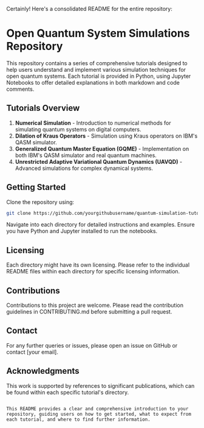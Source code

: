 Certainly! Here's a consolidated README for the entire repository:

# Open Quantum System Simulations Repository

This repository contains a series of comprehensive tutorials designed to help users understand and implement various simulation techniques for open quantum systems. Each tutorial is provided in Python, using Jupyter Notebooks to offer detailed explanations in both markdown and code comments.

## Tutorials Overview

1. **Numerical Simulation** - Introduction to numerical methods for simulating quantum systems on digital computers.
2. **Dilation of Kraus Operators** - Simulation using Kraus operators on IBM's QASM simulator.
3. **Generalized Quantum Master Equation (GQME)** - Implementation on both IBM's QASM simulator and real quantum machines.
4. **Unrestricted Adaptive Variational Quantum Dynamics (UAVQD)** - Advanced simulations for complex dynamical systems.

## Getting Started

Clone the repository using:
```bash
git clone https://github.com/yourgithubusername/quantum-simulation-tutorials.git
```

Navigate into each directory for detailed instructions and examples. Ensure you have Python and Jupyter installed to run the notebooks.

## Licensing

Each directory might have its own licensing. Please refer to the individual README files within each directory for specific licensing information.

## Contributions

Contributions to this project are welcome. Please read the contribution guidelines in CONTRIBUTING.md before submitting a pull request.

## Contact

For any further queries or issues, please open an issue on GitHub or contact [your email].

## Acknowledgments

This work is supported by references to significant publications, which can be found within each specific tutorial's directory.
```

This README provides a clear and comprehensive introduction to your repository, guiding users on how to get started, what to expect from each tutorial, and where to find further information.